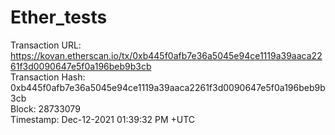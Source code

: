 # Ether_tests

Transaction URL: https://kovan.etherscan.io/tx/0xb445f0afb7e36a5045e94ce1119a39aaca2261f3d0090647e5f0a196beb9b3cb \
Transaction Hash: 0xb445f0afb7e36a5045e94ce1119a39aaca2261f3d0090647e5f0a196beb9b3cb\
Block: 28733079\
Timestamp: Dec-12-2021 01:39:32 PM +UTC
